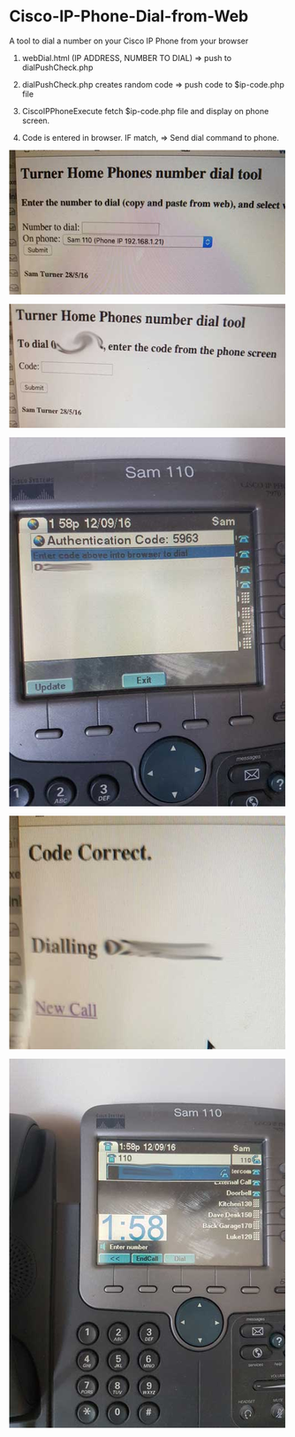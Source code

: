 # Cisco-IP-Phone-Dial-from-Web
A tool to dial a number on your Cisco IP Phone from your browser

1. webDial.html (IP ADDRESS, NUMBER TO DIAL) => push to dialPushCheck.php

2. dialPushCheck.php creates random code => push code to $ip-code.php file

3. CiscoIPPhoneExecute fetch $ip-code.php file and display on phone screen.

4. Code is entered in browser. IF match, => Send dial command to phone.

![alt tag](Image1.jpg)

![alt tag](Image2.jpg)

![alt tag](Image3.jpg)

![alt tag](Image4.jpg)

![alt tag](Image5.jpg)
